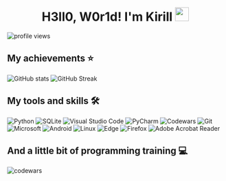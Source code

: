 <h1 align="center">H3ll0, W0r1d! I'm Kirill
<img src="https://github.com/blackcater/blackcater/raw/main/images/Hi.gif" height="32"/></h1>

![profile views](https://komarev.com/ghpvc/?username=MrRighter&color=0764d6&style=for-the-badge)

## My achievements ⭐
![GitHub stats](https://github-profile-summary-cards.vercel.app/api/cards/profile-details?username=MrRighter&theme=vision_friendly_dark)
![GitHub Streak](https://streak-stats.demolab.com?user=MrRighter&theme=chartreuse_dark&hide_border=true&short_numbers=true&date_format=j%20M%5B%20Y%5D&mode=weekly&card_width=140&card_height=200&hide_current_streak=true&hide_longest_streak=true)

## My tools and skills 🛠️
![Python](https://img.shields.io/badge/python-3670A0?style=for-the-badge&logo=python&logoColor=ffdd54)
![SQLite](https://img.shields.io/badge/sqlite-%2307405e.svg?style=for-the-badge&logo=sqlite&logoColor=white)
![Visual Studio Code](https://custom-icon-badges.demolab.com/badge/Visual%20Studio%20Code-0078d7.svg?style=for-the-badge&logo=visual-studio-code&logoColor=white)
![PyCharm](https://img.shields.io/badge/pycharm-143?style=for-the-badge&logo=pycharm&logoColor=black&color=black&labelColor=green)
![Codewars](https://img.shields.io/badge/Codewars-B1361E?style=for-the-badge&logo=codewars&logoColor=grey)
![Git](https://img.shields.io/badge/git-%23F05033.svg?style=for-the-badge&logo=git&logoColor=white)
![Microsoft](https://custom-icon-badges.demolab.com/badge/Microsoft-0078D4?style=for-the-badge&logo=microsoft&logoColor=white)
![Android](https://img.shields.io/badge/Android-3DDC84?style=for-the-badge&logo=android&logoColor=white)
![Linux](https://img.shields.io/badge/Linux-FCC624?style=for-the-badge&logo=linux&logoColor=black)
![Edge](https://custom-icon-badges.demolab.com/badge/Edge-0078D7?style=for-the-badge&logo=Microsoft-edge&logoColor=white)
![Firefox](https://img.shields.io/badge/Firefox-purple?style=for-the-badge&logo=Firefox-Browser&logoColor=FF7139)
![Adobe Acrobat Reader](https://img.shields.io/badge/Adobe%20Acrobat%20Reader-EC1C24.svg?style=for-the-badge&logo=Adobe%20Acrobat%20Reader&logoColor=white)

## And a little bit of programming training 💻
![codewars](https://www.codewars.com/users/MrRighter/badges/small)
